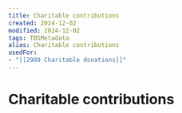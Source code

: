 ```yaml
---
title: Charitable contributions
created: 2024-12-02
modified: 2024-12-02
tags: TBSMetadata
alias: Charitable contributions
usedFor:
- "[[2989 Charitable donations]]"
---
```

# Charitable contributions
